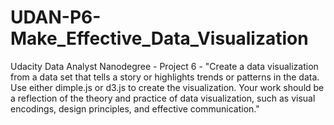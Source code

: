 # UDAN-P6-Make_Effective_Data_Visualization
Udacity Data Analyst Nanodegree - Project 6 - "Create a data visualization from a data set that tells a story or highlights trends or patterns in the data. Use either dimple.js or d3.js to create the visualization. Your work should be a reflection of the theory and practice of data visualization, such as visual encodings, design principles, and effective communication."

